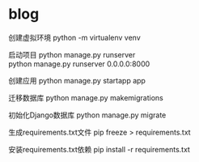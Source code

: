 # blog

创建虚拟环境
python -m virtualenv venv

启动项目
python manage.py runserver  
python manage.py runserver 0.0.0.0:8000

创建应用
python manage.py startapp app


迁移数据库
python manage.py makemigrations

初始化Django数据库
python manage.py migrate


生成requirements.txt文件
pip freeze > requirements.txt

安装requirements.txt依赖
pip install -r requirements.txt